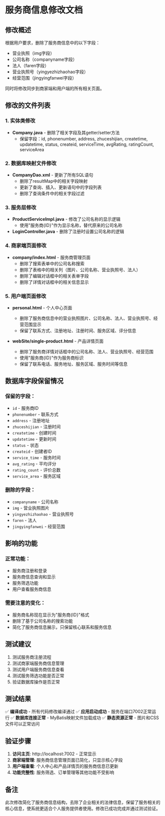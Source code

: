 # 服务商信息修改文档

## 修改概述

根据用户要求，删除了服务商信息中的以下字段：
- 营业执照（img字段）
- 公司名称（companyname字段）
- 法人（faren字段）
- 营业执照号（yingyezhizhaohao字段）
- 经营范围（jingyingfanwei字段）

同时将修改同步到商家端和用户端的所有相关页面。

## 修改的文件列表

### 1. 实体类修改
- **Company.java** - 删除了相关字段及其getter/setter方法
  - 保留字段：id, phonenumber, address, zhuceshijian, createtime, updatetime, status, createid, serviceTime, avgRating, ratingCount, serviceArea

### 2. 数据库映射文件修改
- **CompanyDao.xml** - 更新了所有SQL语句
  - 删除了resultMap中的相关字段映射
  - 更新了查询、插入、更新语句中的字段列表
  - 删除了查询条件中的相关字段过滤

### 3. 服务层修改
- **ProductServiceImpl.java** - 修改了公司名称的显示逻辑
  - 使用"服务商{ID}"作为显示名称，替代原来的公司名称
- **LoginController.java** - 删除了注册时设置公司名称的逻辑

### 4. 商家端页面修改
- **company/index.html** - 服务商管理页面
  - 删除了搜索表单中的公司名称搜索
  - 删除了表格中的相关列（图片、公司名称、营业执照号、法人）
  - 删除了编辑对话框中的相关表单字段
  - 删除了详情对话框中的相关信息显示

### 5. 用户端页面修改
- **personal.html** - 个人中心页面
  - 删除了服务商信息中的营业执照图片、公司名称、法人、营业执照号、经营范围显示
  - 保留了联系方式、注册地址、注册时间、服务区域、评分信息

- **webSite/single-product.html** - 产品详情页面
  - 删除了服务商详情对话框中的公司名称、法人、营业执照号、经营范围
  - 使用"服务商{ID}"作为服务商标识
  - 保留了联系电话、服务地址、服务区域、服务时间等信息

## 数据库字段保留情况

### 保留的字段：
- `id` - 服务商ID
- `phonenumber` - 联系方式
- `address` - 注册地址
- `zhuceshijian` - 注册时间
- `createtime` - 创建时间
- `updatetime` - 更新时间
- `status` - 状态
- `createid` - 创建者ID
- `service_time` - 服务时间
- `avg_rating` - 平均评分
- `rating_count` - 评价总数
- `service_area` - 服务区域

### 删除的字段：
- `companyname` - 公司名称
- `img` - 营业执照图片
- `yingyezhizhaohao` - 营业执照号
- `faren` - 法人
- `jingyingfanwei` - 经营范围

## 影响的功能

### 正常功能：
- 服务商注册和登录
- 服务商信息查询和显示
- 服务筛选功能
- 用户查看服务商信息

### 需要注意的变化：
- 服务商名称现在显示为"服务商{ID}"格式
- 删除了基于公司名称的搜索功能
- 简化了服务商信息展示，只保留核心联系和服务信息

## 测试建议

1. 测试服务商注册流程
2. 测试商家端服务商信息管理
3. 测试用户端服务商信息查看
4. 测试服务筛选功能是否正常
5. 验证数据库操作是否正常

## 测试结果

✅ **编译成功** - 所有代码修改编译通过
✅ **应用启动成功** - 服务在端口7002正常运行
✅ **数据库连接正常** - MyBatis映射文件加载成功
✅ **静态资源正常** - 图片和CSS文件可以正常访问

## 验证步骤

1. **访问主页**: http://localhost:7002 - 正常显示
2. **商家端管理**: 服务商信息管理页面已简化，只显示核心字段
3. **用户端查看**: 个人中心和产品详情页的服务商信息已更新
4. **功能完整性**: 服务筛选、订单管理等其他功能不受影响

## 备注

此次修改简化了服务商信息结构，去除了企业相关的法律信息，保留了服务相关的核心信息，使系统更适合个人服务提供者使用。修改已成功完成并通过测试验证。
